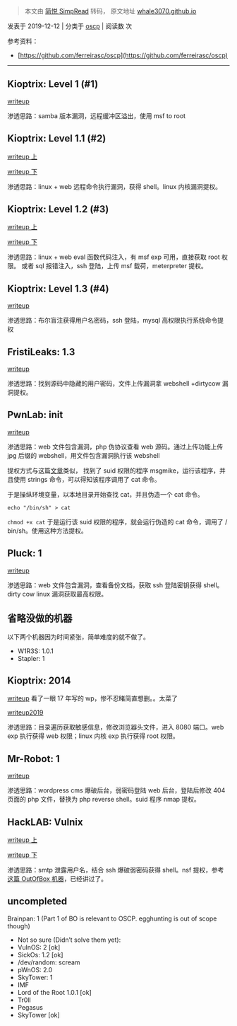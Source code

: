 > 本文由 [简悦 SimpRead](http://ksria.com/simpread/) 转码， 原文地址 [whale3070.github.io](https://whale3070.github.io/oscp/2019/12/12/07-x/)

发表于 2019-12-12 | 分类于 [oscp](https://whale3070.github.io/category/#/oscp) | 阅读数 次

参考资料：

*   [https://github.com/ferreirasc/oscp](https://github.com/ferreirasc/oscp)

* * *

Kioptrix: Level 1 (#1)
----------------------

[writeup](https://whale3070.github.io/training/2017/10/01/kiotrix%E9%9D%B6%E6%9C%BA-139%E7%AB%AF%E5%8F%A3samba/)

渗透思路：samba 版本漏洞，远程缓冲区溢出，使用 msf to root

Kioptrix: Level 1.1 (#2)
------------------------

[writeup 上](https://whale3070.github.io/training/2017/11/01/kioptrix-level-2-%E5%91%BD%E4%BB%A4%E6%89%A7%E8%A1%8C%E6%BC%8F%E6%B4%9E/)

[writeup 下](https://whale3070.github.io/training/2017/11/01/level-2-nc%E4%B8%8E%E5%86%85%E6%A0%B8%E6%BC%8F%E6%B4%9E%E6%8F%90%E6%9D%83/)

渗透思路：linux + web 远程命令执行漏洞，获得 shell。linux 内核漏洞提权。

Kioptrix: Level 1.2 (#3)
------------------------

[writeup 上](https://whale3070.github.io/training/2017/11/02/%E8%BF%98%E6%98%AFkioptrix-LFI%E4%B8%8E%E6%B3%A8%E5%85%A5/)

[writeup 下](https://whale3070.github.io/training/2017/11/01/level-3-%E4%B8%8B%E9%9B%86-wget%E4%B8%8E%E6%8F%90%E6%9D%83/)

渗透思路：linux + web eval 函数代码注入，有 msf exp 可用，直接获取 root 权限。 或者 sql 报错注入，ssh 登陆，上传 msf 载荷，meterpreter 提权。

Kioptrix: Level 1.3 (#4)
------------------------

[writeup](https://whale3070.github.io/training/2017/11/01/level-4-%E5%B8%83%E5%B0%94%E7%9B%B2%E6%B3%A8/)

渗透思路：布尔盲注获得用户名密码，ssh 登陆，mysql 高权限执行系统命令提权

FristiLeaks: 1.3
----------------

[writeup](https://whale3070.github.io/training/2017/12/01/FristiLeaks-%E6%96%87%E4%BB%B6%E4%B8%8A%E4%BC%A0+%E5%86%85%E6%A0%B8%E6%BC%8F%E6%B4%9E%E6%8F%90%E6%9D%83/)

渗透思路：找到源码中隐藏的用户密码，文件上传漏洞拿 webshell +dirtycow 漏洞提权。

PwnLab: init
------------

[writeup](https://whale3070.github.io/training/2017/11/04/Pwnlab-LFI-%E6%9C%AC%E5%9C%B0%E6%96%87%E4%BB%B6%E5%8C%85%E5%90%AB-%E4%B8%8A%E4%BC%A0/)

渗透思路：web 文件包含漏洞，php 伪协议查看 web 源码。通过上传功能上传 jpg 后缀的 webshell，用文件包含漏洞执行该 webshell

提权方式与这篇[文章](https://whale3070.github.io/training/2019/03/09/x/)类似， 找到了 suid 权限的程序 msgmike，运行该程序，并且使用 strings 命令，可以得知该程序调用了 cat 命令。

于是操纵环境变量，以本地目录开始查找 cat，并且伪造一个 cat 命令。

`echo "/bin/sh" > cat`

`chmod +x cat` 于是运行该 suid 权限的程序，就会运行伪造的 cat 命令，调用了 / bin/sh。使用这种方法提权。

Pluck: 1
--------

[writeup](https://whale3070.github.io/training/2019/12/08/11-x/)

渗透思路：web 文件包含漏洞，查看备份文档，获取 ssh 登陆密钥获得 shell。dirty cow linux 漏洞获取最高权限。

省略没做的机器
-------

以下两个机器因为时间紧张，简单难度的就不做了。

*   W1R3S: 1.0.1
*   Stapler: 1

Kioptrix: 2014
--------------

[writeup](https://whale3070.github.io/training/2017/11/02/kioptrix-2014-level-5-LFI%E6%9C%AC%E5%9C%B0%E6%96%87%E4%BB%B6%E5%8C%85%E5%90%AB-%E6%95%8F%E6%84%9F%E6%96%87%E4%BB%B6%E6%B3%84%E9%9C%B2/) 看了一眼 17 年写的 wp，惨不忍睹简直想删。。太菜了

[writeup2019](https://whale3070.github.io/training/2019/12/09/04-x/)

渗透思路：目录遍历获取敏感信息，修改浏览器头文件，进入 8080 端口。web exp 执行获得 web 权限；linux 内核 exp 执行获得 root 权限。

Mr-Robot: 1
-----------

[writeup](https://whale3070.github.io/training/2017/12/02/mr-robot-%E7%88%86%E7%A0%B4%E5%90%8E%E5%8F%B0+SUID%E6%8F%90%E6%9D%83/)

渗透思路：wordpress cms 爆破后台，弱密码登陆 web 后台，登陆后修改 404 页面的 php 文件，替换为 php reverse shell。suid 程序 nmap 提权。

HackLAB: Vulnix
---------------

[writeup 上](https://whale3070.github.io/training/2017/12/03/NFS%E7%BD%91%E7%BB%9C%E6%96%87%E4%BB%B6%E7%B3%BB%E7%BB%9F-smtp%E4%BF%A1%E6%81%AF%E6%90%9C%E9%9B%86+ssh%E7%88%86%E7%A0%B4/)

[writeup 下](https://whale3070.github.io/2017/12/04/Vulnix-nfs%E6%8F%90%E6%9D%83/)

渗透思路：smtp 泄露用户名，结合 ssh 爆破弱密码获得 shell。nsf 提权，参考[这篇 OutOfBox 机器](https://whale3070.github.io/oscp/2019/12/06/02-x/)，已经讲过了。

uncompleted
-----------

Brainpan: 1 (Part 1 of BO is relevant to OSCP. egghunting is out of scope though)

*   Not so sure (Didn’t solve them yet):
*   VulnOS: 2 [ok]
*   SickOs: 1.2 [ok]
*   /dev/random: scream
*   pWnOS: 2.0
*   SkyTower: 1
*   IMF
*   Lord of the Root 1.0.1 [ok]
*   Tr0ll
*   Pegasus
*   SkyTower [ok]
